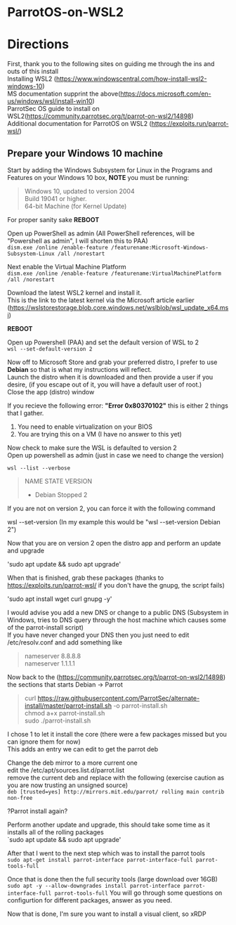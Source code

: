 # ParrotOS-on-WSL2
# Directions

First, thank you to the following sites on guiding me through the ins and outs of this install   
Installing WSL2 (https://www.windowscentral.com/how-install-wsl2-windows-10)  
MS documentation supprint the above(https://docs.microsoft.com/en-us/windows/wsl/install-win10)  
ParrotSec OS guide to install on WSL2(https://community.parrotsec.org/t/parrot-on-wsl2/14898)  
Additional documentation for ParrotOS on WSL2 (https://exploits.run/parrot-wsl/)  
  
## Prepare your Windows 10 machine  
Start by adding the Windows Subsystem for Linux in the Programs and Features on your Windows 10 box, **NOTE** you must be running:  
>Windows 10, updated to version 2004  
>Build 19041 or higher.  
>64-bit Machine (for Kernel Update)  
  
For proper sanity sake **REBOOT**  
  
Open up PowerShell as admin (All PowerShell references, will be "Powershell as admin", I will shorten this to PAA)  
`dism.exe /online /enable-feature /featurename:Microsoft-Windows-Subsystem-Linux /all /norestart`  
  
Next enable the Virtual Machine Platform  
`dism.exe /online /enable-feature /featurename:VirtualMachinePlatform /all /norestart`  
  
Download the latest WSL2 kernel and install it.  
This is the link to the latest kernel via the Microsoft article earlier  
(https://wslstorestorage.blob.core.windows.net/wslblob/wsl_update_x64.msi)  
  
**REBOOT**  
  
Open up Powershell (PAA) and set the default version of WSL to 2  
`wsl --set-default-version 2`  
  
Now off to Microsoft Store and grab your preferred distro, I prefer to use **Debian** so that is what my instructions will reflect.  
Launch the distro when it is downloaded and then provide a user if you desire, (if you escape out of it, you will have a default user of root.)  
Close the app (distro) window  
  
If you recieve the following error: **"Error 0x80370102"** this is either 2 things that I gather.  
1. You need to enable virtualization on your BIOS  
2. You are trying this on a VM (I have no answer to this yet)  
  
Now check to make sure the WSL is defaulted to version 2  
Open up powershell as admin (just in case we need to change the version)  
  
`wsl --list --verbose`
> NAME      STATE           VERSION
>* Debian    Stopped         2
  
If you are not on version 2, you can force it with the following command   
  
wsl --set-version <distribution name> <versionNumber>  (In my example this would be "wsl --set-version Debian 2")  
  
Now that you are on version 2 open the distro app and perform an update and upgrade  
  
'sudo apt update && sudo apt upgrade'
  
When that is finished, grab these packages (thanks to https://exploits.run/parrot-wsl/ if you don't have the gnupg, the script fails)  
  
'sudo apt install wget curl gnupg -y'
  
I would advise you add a new DNS or change to a public DNS (Subsystem in Windows, tries to DNS query through the host machine which causes some of the parrot-install script)  
If you have never changed your DNS then you just need to edit /etc/resolv.conf and add something like  
>nameserver 8.8.8.8  
>nameserver 1.1.1.1  
  
Now back to the (https://community.parrotsec.org/t/parrot-on-wsl2/14898) the sections that starts Debian -> Parrot  
  
>curl https://raw.githubusercontent.com/ParrotSec/alternate-install/master/parrot-install.sh -o parrot-install.sh  
>chmod a+x parrot-install.sh  
>sudo ./parrot-install.sh  
  
I chose 1 to let it install the core (there were a few packages missed but you can ignore them for now)  
This adds an entry we can edit to get the parrot deb  
  
Change the deb mirror to a more current one   
edit the /etc/apt/sources.list.d/parrot.list    
remove the current deb and replace with the following (exercise caution as you are now trusting an unsigned source)  
`deb [trusted=yes] http://mirrors.mit.edu/parrot/ rolling main contrib non-free`
  
?Parrot install again?  
  
Perform another update and upgrade, this should take some time as it installs all of the rolling packages  
`sudo apt update && sudo apt upgrade'
  
After that I went to the next step which was to install the parrot tools  
`sudo apt-get install parrot-interface parrot-interface-full parrot-tools-full`
  
Once that is done then the full security tools (large download over 16GB)  
`sudo apt -y --allow-downgrades install parrot-interface parrot-interface-full parrot-tools-full`
You will go through some questions on configurtion for different packages, answer as you need.  
  
Now that is done, I'm sure you want to install a visual client, so xRDP  








